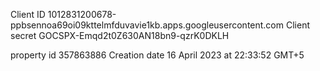 Client ID   1012831200678-ppbsennoa69oi09kttelmfduvavie1kb.apps.googleusercontent.com
Client secret  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

property id 357863886
Creation date 16 April 2023 at 22:33:52 GMT+5